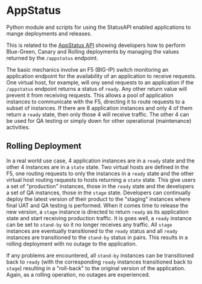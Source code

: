 # AppStatus
Python module and scripts for using the StatusAPI enabled applications to mange deployments and releases.

This is related to the [AppStatus API](https://github.com/sdcote/status-api) showing developers how to perform Blue-Green, Canary and Rolling deployments by managing the values returned by the `/appstatus` endpoint.

The basic mechanics involve an F5 (BIG-IP) switch monitoring an application endpoint for the availability of an application to receive requests. One virtual host, for example, will ony send requests to an application if the `/appstatus` endpoint returns a status of `ready`. Any other return value will prevent it from receiving requests. This allows a pool of application instances to communicate with the F5, directing it to route requests to a subset of instances. If there are 8 application instances and only 4 of them return a `ready` state, then only those 4 will receive traffic.  The other 4 can be used for QA testing or simply down for other operational (maintenance) activities.

## Rolling Deployment

In a real world use case, 4 application instances are in a `ready` state and the other 4 instances are in a `state` state. Two virtual hosts are defined in the F5, one routing requests to only the instances in a `ready` state and the other virtual host routing requests to hosts returning a `state` state.  This give users a set of "production" instances, those in the `ready` state and the developers a set of QA instances, those in the `stage` state.  Developers can continually deploy the latest version of their product to the "staging" instances where final UAT and QA testing is performed. When it comes time to release the new version, a `stage` instance is directed to return `ready` as its application state and start receiving production traffic. It is goes well, a `ready` instance can be set to `stand-by` so it no longer receives any traffic. All `stage` instances are eventually transitioned to the `ready` status and all `ready` instances are transitioned to the `stand-by` status in pairs.  This results in a rolling deployment with no outage to the application.

If any problems are encountered, all `stand-by` instances can be transitioned back to `ready` (with the corresponding `ready` instances transitioned back to `stage`) resulting in a "roll-back" to the original version of the application. Again, as a rolling operation, no outages are experienced.     
